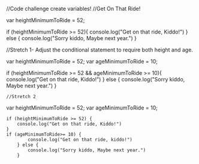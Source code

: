 //Code challenge create variables!
//Get On That Ride!

var heightMinimumToRide = 52;

if (heightMinimumToRide >= 52){
    console.log("Get on that ride, Kiddo!")
}
else {
    console.log("Sorry kiddo, Maybe next year.")
}

//Stretch 1- Adjust the conditional statement to require both height and age. 

var heightMinimumToRide = 52;
var ageMinimumToRide = 10;

if (heightMinimumToRide >= 52 && ageMinimumToRide >= 10){
    console.log("Get on that ride, Kiddo!")
    } 
    else {
    console.log("Sorry kiddo, Maybe next year.")
    }
    
    //Stretch 2 

var heightMinimumToRide = 52;
var ageMinimumToRide = 10;

    if (heightMinimumToRide >= 52) {
        console.log("Get on that ride, Kiddo!")
    } 
    if (ageMinimumToRide>= 10) {
            console.log("Get on that ride, kiddo!")
        } else {
            console.log("Sorry kiddo, Maybe next year.")
        }
    
